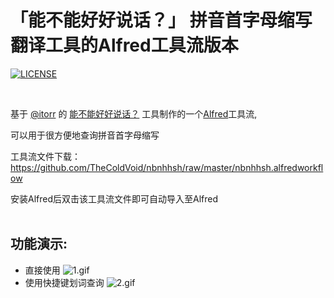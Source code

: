 # 「能不能好好说话？」 拼音首字母缩写翻译工具的Alfred工具流版本
[![LICENSE](https://img.shields.io/badge/license-Anti%20996-blue.svg?style=flat-square)](https://github.com/996icu/996.ICU/blob/master/LICENSE)

<br>

基于
[@itorr](https://github.com/itorr)
的
[能不能好好说话？](https://github.com/itorr/nbnhhsh)
工具制作的一个[Alfred](https://www.alfredapp.com)工具流,



可以用于很方便地查询拼音首字母缩写



工具流文件下载：https://github.com/TheColdVoid/nbnhhsh/raw/master/nbnhhsh.alfredworkflow



安装Alfred后双击该工具流文件即可自动导入至Alfred
<br><br>
## 功能演示:
* 直接使用
![1.gif](https://github.com/TheColdVoid/nbnhhsh-alfred-workflow/blob/master/demo_gif/2_1.gif)
* 使用快捷键划词查询
![2.gif](https://github.com/TheColdVoid/nbnhhsh-alfred-workflow/blob/master/demo_gif/1_0.gif)
